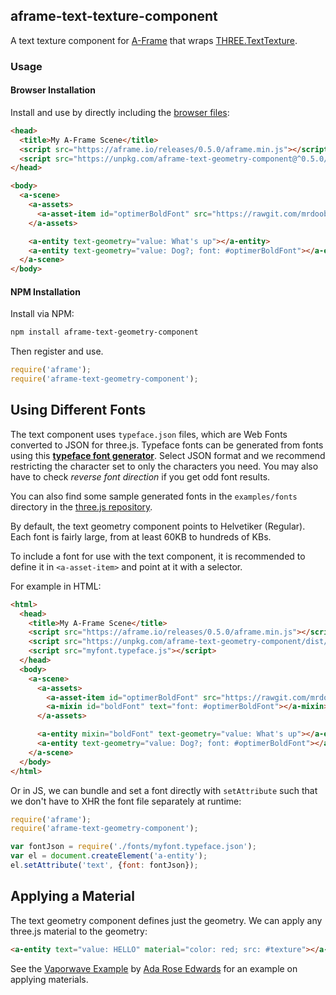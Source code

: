 ## aframe-text-texture-component

A text texture component for [A-Frame](https://aframe.io) that wraps
[THREE.TextTexture](https://github.com/SeregPie/THREE.TextTexture).


### Usage

#### Browser Installation

Install and use by directly including the [browser files](dist):

```html
<head>
  <title>My A-Frame Scene</title>
  <script src="https://aframe.io/releases/0.5.0/aframe.min.js"></script>
  <script src="https://unpkg.com/aframe-text-geometry-component@^0.5.0/dist/aframe-text-geometry-component.min.js"></script>
</head>

<body>
  <a-scene>
    <a-assets>
      <a-asset-item id="optimerBoldFont" src="https://rawgit.com/mrdoob/three.js/dev/examples/fonts/optimer_bold.typeface.json"></a-asset-item>
    </a-assets>

    <a-entity text-geometry="value: What's up"></a-entity>
    <a-entity text-geometry="value: Dog?; font: #optimerBoldFont"></a-entity>
  </a-scene>
</body>
```

#### NPM Installation

Install via NPM:

```bash
npm install aframe-text-geometry-component
```

Then register and use.

```js
require('aframe');
require('aframe-text-geometry-component');
```

## Using Different Fonts

The text component uses `typeface.json` files, which are Web Fonts converted to
JSON for three.js.  Typeface fonts can be generated from fonts using this
**[typeface font generator](http://gero3.github.io/facetype.js/)**. Select JSON
format and we recommend restricting the character set to only the characters
you need. You may also have to check *reverse font direction* if you get odd font results.

You can also find some sample generated fonts in the `examples/fonts` directory
in the [three.js repository](https://github.com/mrdoob/three.js).

By default, the text geometry component points to Helvetiker (Regular). Each
font is fairly large, from at least 60KB to hundreds of KBs.

To include a font for use with the text component, it is recommended to define
it in `<a-asset-item>` and point at it with a selector.

For example in HTML:

```html
<html>
  <head>
    <title>My A-Frame Scene</title>
    <script src="https://aframe.io/releases/0.5.0/aframe.min.js"></script>
    <script src="https://unpkg.com/aframe-text-geometry-component/dist/aframe-text-geometry-component.min.js"></script>
    <script src="myfont.typeface.js"></script>
  </head>
  <body>
    <a-scene>
      <a-assets>
        <a-asset-item id="optimerBoldFont" src="https://rawgit.com/mrdoob/three.js/dev/examples/fonts/optimer_bold.typeface.json"></a-asset-item>
        <a-mixin id="boldFont" text="font: #optimerBoldFont"></a-mixin>
      </a-assets>

      <a-entity mixin="boldFont" text-geometry="value: What's up"></a-entity>
      <a-entity text-geometry="value: Dog?; font: #optimerBoldFont"></a-entity>
    </a-scene>
  </body>
</html>
```

Or in JS, we can bundle and set a font directly with `setAttribute` such that
we don't have to XHR the font file separately at runtime:

```js
require('aframe');
require('aframe-text-geometry-component');

var fontJson = require('./fonts/myfont.typeface.json');
var el = document.createElement('a-entity');
el.setAttribute('text', {font: fontJson});
```

## Applying a Material

The text geometry component defines just the geometry. We can apply any
three.js material to the geometry:

```html
<a-entity text="value: HELLO" material="color: red; src: #texture"></a-entity>
```

See the [Vaporwave
Example](https://ngokevin.github.io/kframe/components/text-geometry/examples/vaporwave/)
by [Ada Rose Edwards](https://twitter.com/lady_ada_king) for an example on applying
materials.
